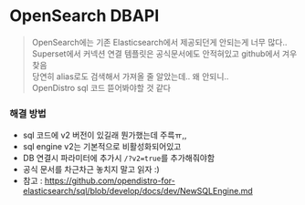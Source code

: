 # OpenSearch DBAPI

> OpenSearch에는 기존 Elasticsearch에서 제공되던게 안되는게 너무 많다..<br>
> Superset에서 커넥션 연결 템플릿은 공식문서에도 안적혀있고 github에서 겨우 찾음<br>
> 당연히 alias로도 검색해서 가져올 줄 알았는데.. 왜 안되니..<br>
> OpenDistro sql 코드 뜯어봐야할 것 같다<br>

### 해결 방법
- sql 코드에 v2 버전이 있길래 뭔가했는데 주륵ㅠ,,
- sql engine v2는 기본적으로 비활성화되어있고
- DB 연결시 파라미터에 추가시  `/?v2=true`를 추가해줘야함
- 공식 문서를 차근차근 놓치지 말고 읽자 :)
- 참고 : https://github.com/opendistro-for-elasticsearch/sql/blob/develop/docs/dev/NewSQLEngine.md
